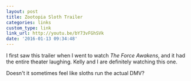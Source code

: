 ```yaml
---
layout: post
title: Zootopia Sloth Trailer
categories: links
custom_type: link
link_url: http://youtu.be/bY73vFGhSVk
date: '2016-01-13 09:34:48'
---
```

I first saw this trailer when I went to watch *The Force Awakens*, and it had the entire theater laughing. Kelly and I are definitely watching this one.

Doesn't it sometimes feel like sloths run the actual DMV?
